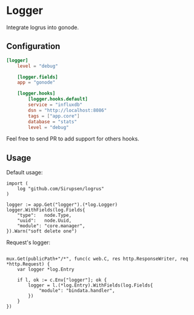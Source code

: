 Logger
======

Integrate logrus into gonode.

Configuration
-------------

```toml
[logger]
    level = "debug"

    [logger.fields]
    app = "gonode"

    [logger.hooks]
        [logger.hooks.default]
        service = "influxdb"
        dsn = "http://localhost:8086"
        tags = ["app.core"]
        database = "stats"
        level = "debug"
```

Feel free to send PR to add support for others hooks.

Usage
-----

Default usage:

```golang
import (
    log "github.com/Sirupsen/logrus"
)

logger := app.Get("logger").(*log.Logger)
logger.WithFields(log.Fields{
    "type":   node.Type,
    "uuid":   node.Uuid,
    "module": "core.manager",
}).Warn("soft delete one")

```
  
Request's logger:

```golang

mux.Get(publicPath+"/*", func(c web.C, res http.ResponseWriter, req *http.Request) {
    var logger *log.Entry

    if l, ok := c.Env["logger"]; ok {
        logger = l.(*log.Entry).WithFields(log.Fields{
            "module": "bindata.handler",
        })
    }
})

```